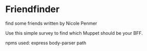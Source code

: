 # Friendfinder
find some friends
written by Nicole Penmer

Use this simple survey to find which Muppet should be your BFF. 


npms used: 
express
body-parser
path

